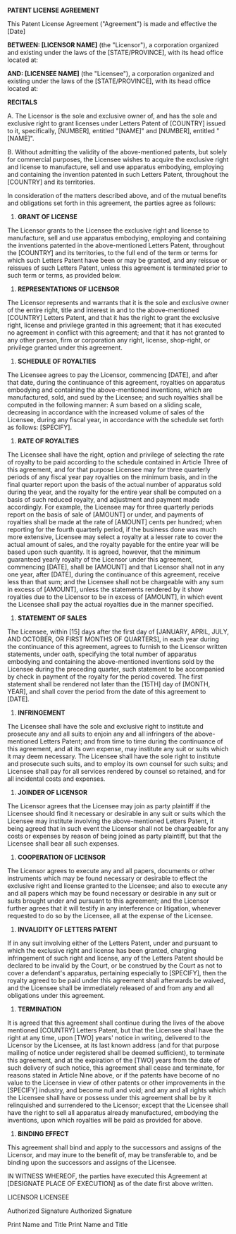 **PATENT LICENSE AGREEMENT**

This Patent License Agreement (\"Agreement\") is made and effective the
\[Date\]

**BETWEEN: \[LICENSOR NAME\]** (the \"Licensor\"), a corporation
organized and existing under the laws of the \[STATE/PROVINCE\], with
its head office located at:

**AND: \[LICENSEE NAME\]** (the \"Licensee\"), a corporation organized
and existing under the laws of the \[STATE/PROVINCE\], with its head
office located at:

**RECITALS**

A. The Licensor is the sole and exclusive owner of, and has the sole and
exclusive right to grant licenses under Letters Patent of \[COUNTRY\]
issued to it, specifically, \[NUMBER\], entitled "\[NAME\]" and
\[NUMBER\], entitled "\[NAME\]".

B. Without admitting the validity of the above-mentioned patents, but
solely for commercial purposes, the Licensee wishes to acquire the
exclusive right and license to manufacture, sell and use apparatus
embodying, employing and containing the invention patented in such
Letters Patent, throughout the \[COUNTRY\] and its territories.

In consideration of the matters described above, and of the mutual
benefits and obligations set forth in this agreement, the parties agree
as follows:

1.  **GRANT OF LICENSE**

The Licensor grants to the Licensee the exclusive right and license to
manufacture, sell and use apparatus embodying, employing and containing
the inventions patented in the above-mentioned Letters Patent,
throughout the \[COUNTRY\] and its territories, to the full end of the
term or terms for which such Letters Patent have been or may be granted,
and any reissue or reissues of such Letters Patent, unless this
agreement is terminated prior to such term or terms, as provided below.

1.  **REPRESENTATIONS OF LICENSOR**

The Licensor represents and warrants that it is the sole and exclusive
owner of the entire right, title and interest in and to the
above-mentioned \[COUNTRY\] Letters Patent, and that it has the right to
grant the exclusive right, license and privilege granted in this
agreement; that it has executed no agreement in conflict with this
agreement; and that it has not granted to any other person, firm or
corporation any right, license, shop-right, or privilege granted under
this agreement.

1.  **SCHEDULE OF ROYALTIES**

The Licensee agrees to pay the Licensor, commencing \[DATE\], and after
that date, during the continuance of this agreement, royalties on
apparatus embodying and containing the above-mentioned inventions, which
are manufactured, sold, and sued by the Licensee; and such royalties
shall be computed in the following manner: A sum based on a sliding
scale, decreasing in accordance with the increased volume of sales of
the Licensee, during any fiscal year, in accordance with the schedule
set forth as follows: \[SPECIFY\].

1.  **RATE OF ROYALTIES**

The Licensee shall have the right, option and privilege of selecting the
rate of royalty to be paid according to the schedule contained in
Article Three of this agreement, and for that purpose Licensee may for
three quarterly periods of any fiscal year pay royalties on the minimum
basis, and in the final quarter report upon the basis of the actual
number of apparatus sold during the year, and the royalty for the entire
year shall be computed on a basis of such reduced royalty, and
adjustment and payment made accordingly. For example, the Licensee may
for three quarterly periods report on the basis of sale of \[AMOUNT\] or
under, and payments of royalties shall be made at the rate of \[AMOUNT\]
cents per hundred; when reporting for the fourth quarterly period, if
the business done was much more extensive, Licensee may select a royalty
at a lesser rate to cover the actual amount of sales, and the royalty
payable for the entire year will be based upon such quantity. It is
agreed, however, that the minimum guaranteed yearly royalty of the
Licensor under this agreement, commencing \[DATE\], shall be \[AMOUNT\]
and that Licensor shall not in any one year, after \[DATE\], during the
continuance of this agreement, receive less than that sum; and the
Licensee shall not be chargeable with any sum in excess of \[AMOUNT\],
unless the statements rendered by it show royalties due to the Licensor
to be in excess of \[AMOUNT\], in which event the Licensee shall pay the
actual royalties due in the manner specified.

1.  **STATEMENT OF SALES**

The Licensee, within \[15\] days after the first day of \[JANUARY,
APRIL, JULY, AND OCTOBER, OR FIRST MONTHS OF QUARTERS\], in each year
during the continuance of this agreement, agrees to furnish to the
Licensor written statements, under oath, specifying the total number of
apparatus embodying and containing the above-mentioned inventions sold
by the Licensee during the preceding quarter, such statement to be
accompanied by check in payment of the royalty for the period covered.
The first statement shall be rendered not later than the \[15TH\] day of
\[MONTH, YEAR\], and shall cover the period from the date of this
agreement to \[DATE\].

1.  **INFRINGEMENT**

The Licensee shall have the sole and exclusive right to institute and
prosecute any and all suits to enjoin any and all infringers of the
above-mentioned Letters Patent; and from time to time during the
continuance of this agreement, and at its own expense, may institute any
suit or suits which it may deem necessary. The Licensee shall have the
sole right to institute and prosecute such suits, and to employ its own
counsel for such suits; and Licensee shall pay for all services rendered
by counsel so retained, and for all incidental costs and expenses.

1.  **JOINDER OF LICENSOR**

The Licensor agrees that the Licensee may join as party plaintiff if the
Licensee should find it necessary or desirable in any suit or suits
which the Licensee may institute involving the above-mentioned Letters
Patent, it being agreed that in such event the Licensor shall not be
chargeable for any costs or expenses by reason of being joined as party
plaintiff, but that the Licensee shall bear all such expenses.

1.  **COOPERATION OF LICENSOR**

The Licensor agrees to execute any and all papers, documents or other
instruments which may be found necessary or desirable to effect the
exclusive right and license granted to the Licensee; and also to execute
any and all papers which may be found necessary or desirable in any suit
or suits brought under and pursuant to this agreement; and the Licensor
further agrees that it will testify in any interference or litigation,
whenever requested to do so by the Licensee, all at the expense of the
Licensee.

1.  **INVALIDITY OF LETTERS PATENT**

If in any suit involving either of the Letters Patent, under and
pursuant to which the exclusive right and license has been granted,
charging infringement of such right and license, any of the Letters
Patent should be declared to be invalid by the Court, or be construed by
the Court as not to cover a defendant's apparatus, pertaining especially
to \[SPECIFY\], then the royalty agreed to be paid under this agreement
shall afterwards be waived, and the Licensee shall be immediately
released of and from any and all obligations under this agreement.

1.  **TERMINATION**

It is agreed that this agreement shall continue during the lives of the
above mentioned \[COUNTRY\] Letters Patent, but that the Licensee shall
have the right at any time, upon \[TWO\] years' notice in writing,
delivered to the Licensor by the Licensee, at its last known address
(and for that purpose mailing of notice under registered shall be deemed
sufficient), to terminate this agreement, and at the expiration of the
\[TWO\] years from the date of such delivery of such notice, this
agreement shall cease and terminate, for reasons stated in Article Nine
above, or if the patents have become of no value to the Licensee in view
of other patents or other improvements in the \[SPECIFY\] industry, and
become null and void; and any and all rights which the Licensee shall
have or possess under this agreement shall be by it relinquished and
surrendered to the Licensor; except that the Licensee shall have the
right to sell all apparatus already manufactured, embodying the
inventions, upon which royalties will be paid as provided for above.

1.  **BINDING EFFECT**

This agreement shall bind and apply to the successors and assigns of the
Licensor, and may inure to the benefit of, may be transferable to, and
be binding upon the successors and assigns of the Licensee.

IN WITNESS WHEREOF, the parties have executed this Agreement at
\[DESIGNATE PLACE OF EXECUTION\] as of the date first above written.

LICENSOR LICENSEE

Authorized Signature Authorized Signature

Print Name and Title Print Name and Title
